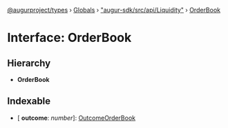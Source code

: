 [@augurproject/types](../README.md) › [Globals](../globals.md) › ["augur-sdk/src/api/Liquidity"](../modules/_augur_sdk_src_api_liquidity_.md) › [OrderBook](_augur_sdk_src_api_liquidity_.orderbook.md)

# Interface: OrderBook

## Hierarchy

* **OrderBook**

## Indexable

* \[ **outcome**: *number*\]: [OutcomeOrderBook](_augur_sdk_src_api_liquidity_.outcomeorderbook.md)
